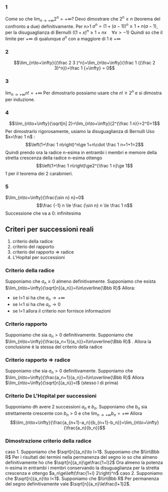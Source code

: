 ### 1
Come so che $\lim_{n\to+\infty}{2^n}=+\infty$? Devo dimostrare che $2^n\ge n$ (teorema del confronto a due) definitivamente.
Per n>1
$a^n=(1+(a-1))^n\ge 1+n(a-1)$, per la disuguaglianza di Bernulli ($(1+x)^n\ge1+nx\quad\forall x>-1$)
Quindi so che il limite per $+\infty$ di qualunque $a^n$ con a maggiore di 1 è $+\infty$

### 2
$$\lim_{n\to+\infty}{(\frac 2 3 )^n}=\lim_{n\to+\infty}{\frac 1 {(\frac 2 3)^n}}=\frac 1 {+\infty} = 0$$
### 3
$\lim_{n\to+\infty}{n!}=+\infty$
Per dimostrarlo possiamo usare che $n!\ge 2^n$ e si dimostra per induzione.
### 4
$$\lim_{n\to+\infty}{\sqrt[n] 2}=\lim_{n\to+\infty}{2^{\frac 1 n}}=2^0=1$$
Per dimostrarlo rigorosamente, usiamo la disuguaglianza di Bernulli
Uso $x=\frac 1 n$ : $$\left(1+\frac 1 n\right)^n\ge 1+n\cdot \frac 1 n=1+1=2$$
Quindi prendo ora la radice n-esima in entrambi i membri e memore della stretta crescenza della radice n-esima ottengo 
$$\left(1+\frac 1 n\right)\ge2^{\frac 1 n}\ge 1$$
1 per il teorema dei 2 carabinieri.
### 5
$\lim_{n\to+\infty}{\frac{\sin n} n}=0$
$$\frac {-1} n \le \frac {\sin n} n \le \frac 1 n$$
Successione che va a 0: infinitesima

## Criteri per successioni reali
1. criterio della radice
2. criterio del rapporto
3. criterio del rapporto $\Rightarrow$ radice
4. L'Hopital per successioni
### Criterio della radice
Supponiamo che $a_n\ge0$ almeno definitivamente. Supponiamo che esista $\lim_{n\to+\infty}{\sqrt[n]{a_n}}=l\in\overline{\Bbb R}$
Allora:
- se l>1 si ha che $a_n\to+\infty$
- se l<1 si ha che $a_n\to0$
- se l=1 allora il criterio non fornisce informazioni
### Criterio rapporto
Supponiamo che sia $a_n>0$ definitivamente. Supponiamo che $\lim_{n\to+\infty}{\frac{a_n+1}{a_n}}=l\in\overline{\Bbb R}$ . Allora la conclusione è la stessa del criterio della radice
### Criterio rapporto $\Rightarrow$ radice
Supponiamo che sia $a_n>0$ definitivamente. Supponiamo che $\lim_{n\to+\infty}{\frac{a_n+1}{a_n}}=l\in\overline{\Bbb R}$
Allora $\lim_{n\to+\infty}{\sqrt[n]{a_n}}=l$ (stesso l di prima)
### Criterio De L'Hopital per successioni
Supponiamo dh avere 2 successioni $a_n$ e $b_n$. Supponiamo che $b_n$ sia strettamente crescente con $b_n>0$ e che $\lim_{n\to+\infty}{b_n}=+\infty$ Allora 
$$\lim_{n\to+\infty}{\frac{a_{n+1}-a_n}{b_{n+1}-b_n}}=\lim_{n\to+\infty}{\frac{a_n}{b_n}}$$
### Dimostrazione criterio della radice
caso 1. Supponiamo che $\sqrt[n]{a_n}\to l>1$. Supponiamo che $l\in\Bbb R$
Per i risultati dei termini nella permanenza del segno io so che almeno definitivamente ho che $\sqrt[n]{a_n}\ge\frac{1+l}2$
Ora almeno la potenza n-esima in entrambi i membri conservando la disuguaglianza per la stretta crescenza e ottengo $a_n\ge\left(\frac{1+l} 2\right)^n$
caso 2. Supponiamo che $\sqrt[n]{a_n}\to l<1$. Supponiamo che $l\in\Bbb R$
Per permanenza del segno definitivamente vale $\sqrt[n]{a_n}\le\frac{l+1}2$. 